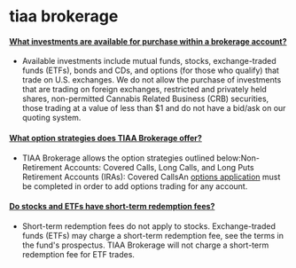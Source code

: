 # tiaa brokerage



#### [What investments are available for purchase within a brokerage account?](https://www.tiaa.org/public/support/faqs/brokerage-faq-investment-products#acc-href-1339706010673)

* Available investments include mutual funds, stocks, exchange-traded funds (ETFs), bonds and CDs, and options (for those who qualify) that trade on U.S. exchanges. We do not allow the purchase of investments that are trading on foreign exchanges, restricted and privately held shares, non-permitted Cannabis Related Business (CRB) securities, those trading at a value of less than $1 and do not have a bid/ask on our quoting system.&#x20;





#### [What option strategies does TIAA Brokerage offer?](https://www.tiaa.org/public/support/faqs/brokerage-faq-investment-products#acc-href-1339706010677)

* TIAA Brokerage allows the option strategies outlined below:Non-Retirement Accounts: Covered Calls, Long Calls, and Long Puts\
  Retirement Accounts (IRAs): Covered CallsAn [options application](https://www.tiaa.org/public/pdf/OptionsApplicationForm.pdf) must be completed in order to add options trading for any account.





#### [Do stocks and ETFs have short-term redemption fees?](https://www.tiaa.org/public/support/faqs/brokerage-faq-investment-products#acc-href-1339706010679)

* Short-term redemption fees do not apply to stocks. Exchange-traded funds (ETFs) may charge a short-term redemption fee, see the terms in the fund's prospectus. TIAA Brokerage will not charge a short-term redemption fee for ETF trades.

